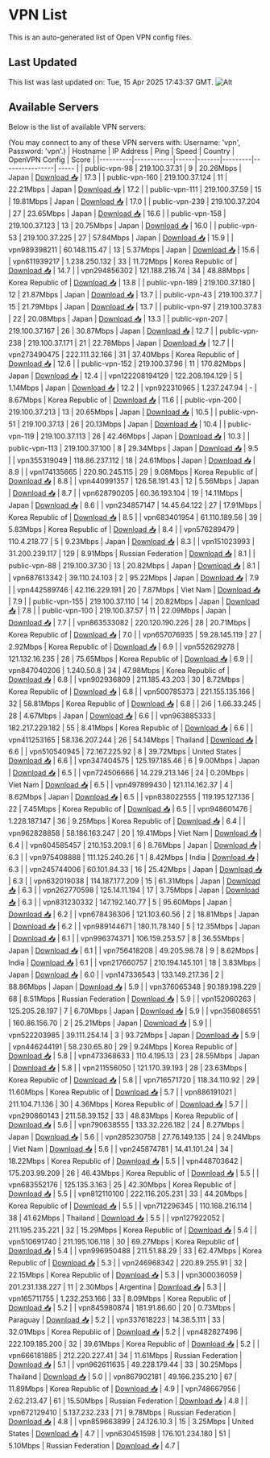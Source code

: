 # VPN List

This is an auto-generated list of Open VPN config files.

## Last Updated

This list was last updated on: Tue, 15 Apr 2025 17:43:37 GMT.
![Alt](https://repobeats.axiom.co/api/embed/186b98318ef1479477931607c1ad7d823f12451f.svg "Repobeats analytics image")

## Available Servers

Below is the list of available VPN servers:

(You may connect to any of these VPN servers with: Username: 'vpn', Password: 'vpn'.)
| Hostname | IP Address | Ping | Speed | Country | OpenVPN Config | Score |
|----------|------------|------|-------|---------|----------------| ----- |
| public-vpn-98 | 219.100.37.31 | 9 | 20.26Mbps | Japan | [Download 📥](./configs/server_0_JP.ovpn) | 17.3 |
| public-vpn-160 | 219.100.37.124 | 11 | 22.21Mbps | Japan | [Download 📥](./configs/server_1_JP.ovpn) | 17.2 |
| public-vpn-111 | 219.100.37.59 | 15 | 19.81Mbps | Japan | [Download 📥](./configs/server_2_JP.ovpn) | 17.0 |
| public-vpn-239 | 219.100.37.204 | 27 | 23.65Mbps | Japan | [Download 📥](./configs/server_3_JP.ovpn) | 16.6 |
| public-vpn-158 | 219.100.37.123 | 13 | 20.75Mbps | Japan | [Download 📥](./configs/server_4_JP.ovpn) | 16.0 |
| public-vpn-53 | 219.100.37.225 | 27 | 57.84Mbps | Japan | [Download 📥](./configs/server_5_JP.ovpn) | 15.9 |
| vpn989398211 | 60.148.115.47 | 13 | 5.37Mbps | Japan | [Download 📥](./configs/server_6_JP.ovpn) | 15.6 |
| vpn611939217 | 1.238.250.132 | 33 | 11.72Mbps | Korea Republic of | [Download 📥](./configs/server_7_KR.ovpn) | 14.7 |
| vpn294856302 | 121.188.216.74 | 34 | 48.88Mbps | Korea Republic of | [Download 📥](./configs/server_8_KR.ovpn) | 13.8 |
| public-vpn-189 | 219.100.37.180 | 12 | 21.87Mbps | Japan | [Download 📥](./configs/server_9_JP.ovpn) | 13.7 |
| public-vpn-43 | 219.100.37.7 | 15 | 21.79Mbps | Japan | [Download 📥](./configs/server_10_JP.ovpn) | 13.7 |
| public-vpn-97 | 219.100.37.83 | 22 | 20.08Mbps | Japan | [Download 📥](./configs/server_11_JP.ovpn) | 13.3 |
| public-vpn-207 | 219.100.37.167 | 26 | 30.87Mbps | Japan | [Download 📥](./configs/server_12_JP.ovpn) | 12.7 |
| public-vpn-238 | 219.100.37.171 | 21 | 22.78Mbps | Japan | [Download 📥](./configs/server_13_JP.ovpn) | 12.7 |
| vpn273490475 | 222.111.32.166 | 31 | 37.40Mbps | Korea Republic of | [Download 📥](./configs/server_14_KR.ovpn) | 12.6 |
| public-vpn-152 | 219.100.37.96 | 11 | 170.82Mbps | Japan | [Download 📥](./configs/server_15_JP.ovpn) | 12.4 |
| vpn122208194129 | 122.208.194.129 | 5 | 1.14Mbps | Japan | [Download 📥](./configs/server_16_JP.ovpn) | 12.2 |
| vpn922310965 | 1.237.247.94 | - | 8.67Mbps | Korea Republic of | [Download 📥](./configs/server_17_KR.ovpn) | 11.6 |
| public-vpn-200 | 219.100.37.213 | 13 | 20.65Mbps | Japan | [Download 📥](./configs/server_18_JP.ovpn) | 10.5 |
| public-vpn-51 | 219.100.37.13 | 26 | 20.13Mbps | Japan | [Download 📥](./configs/server_19_JP.ovpn) | 10.4 |
| public-vpn-119 | 219.100.37.113 | 26 | 42.46Mbps | Japan | [Download 📥](./configs/server_20_JP.ovpn) | 10.3 |
| public-vpn-113 | 219.100.37.100 | 8 | 29.34Mbps | Japan | [Download 📥](./configs/server_21_JP.ovpn) | 9.5 |
| vpn355319049 | 118.86.237.112 | 18 | 24.61Mbps | Japan | [Download 📥](./configs/server_22_JP.ovpn) | 8.9 |
| vpn174135665 | 220.90.245.115 | 29 | 9.08Mbps | Korea Republic of | [Download 📥](./configs/server_23_KR.ovpn) | 8.8 |
| vpn440991357 | 126.58.191.43 | 12 | 5.56Mbps | Japan | [Download 📥](./configs/server_24_JP.ovpn) | 8.7 |
| vpn628790205 | 60.36.193.104 | 19 | 14.11Mbps | Japan | [Download 📥](./configs/server_25_JP.ovpn) | 8.6 |
| vpn234857147 | 14.45.64.122 | 27 | 17.91Mbps | Korea Republic of | [Download 📥](./configs/server_26_KR.ovpn) | 8.5 |
| vpn683401954 | 61.110.189.56 | 39 | 5.83Mbps | Korea Republic of | [Download 📥](./configs/server_27_KR.ovpn) | 8.4 |
| vpn576289479 | 110.4.218.77 | 5 | 9.23Mbps | Japan | [Download 📥](./configs/server_28_JP.ovpn) | 8.3 |
| vpn151023993 | 31.200.239.117 | 129 | 8.91Mbps | Russian Federation | [Download 📥](./configs/server_29_RU.ovpn) | 8.1 |
| public-vpn-88 | 219.100.37.30 | 13 | 20.82Mbps | Japan | [Download 📥](./configs/server_30_JP.ovpn) | 8.1 |
| vpn687613342 | 39.110.24.103 | 2 | 95.22Mbps | Japan | [Download 📥](./configs/server_31_JP.ovpn) | 7.9 |
| vpn442589746 | 42.116.229.191 | 20 | 7.87Mbps | Viet Nam | [Download 📥](./configs/server_32_VN.ovpn) | 7.9 |
| public-vpn-155 | 219.100.37.110 | 14 | 20.82Mbps | Japan | [Download 📥](./configs/server_33_JP.ovpn) | 7.8 |
| public-vpn-100 | 219.100.37.57 | 11 | 22.09Mbps | Japan | [Download 📥](./configs/server_34_JP.ovpn) | 7.7 |
| vpn863533082 | 220.120.190.226 | 28 | 20.71Mbps | Korea Republic of | [Download 📥](./configs/server_35_KR.ovpn) | 7.0 |
| vpn657076935 | 59.28.145.119 | 27 | 2.92Mbps | Korea Republic of | [Download 📥](./configs/server_36_KR.ovpn) | 6.9 |
| vpn552629278 | 121.132.16.235 | 28 | 75.65Mbps | Korea Republic of | [Download 📥](./configs/server_37_KR.ovpn) | 6.9 |
| vpn847040206 | 1.240.50.8 | 34 | 47.98Mbps | Korea Republic of | [Download 📥](./configs/server_38_KR.ovpn) | 6.8 |
| vpn902936809 | 211.185.43.203 | 30 | 8.72Mbps | Korea Republic of | [Download 📥](./configs/server_39_KR.ovpn) | 6.8 |
| vpn500785373 | 221.155.135.166 | 32 | 58.81Mbps | Korea Republic of | [Download 📥](./configs/server_40_KR.ovpn) | 6.8 |
| 2i6 | 1.66.33.245 | 28 | 4.67Mbps | Japan | [Download 📥](./configs/server_41_JP.ovpn) | 6.6 |
| vpn963885333 | 182.217.229.182 | 55 | 8.41Mbps | Korea Republic of | [Download 📥](./configs/server_42_KR.ovpn) | 6.6 |
| vpn411253165 | 58.136.207.244 | 26 | 54.14Mbps | Thailand | [Download 📥](./configs/server_43_TH.ovpn) | 6.6 |
| vpn510540945 | 72.167.225.92 | 8 | 39.72Mbps | United States | [Download 📥](./configs/server_44_US.ovpn) | 6.6 |
| vpn347404575 | 125.197.185.46 | 6 | 9.00Mbps | Japan | [Download 📥](./configs/server_45_JP.ovpn) | 6.5 |
| vpn724506666 | 14.229.213.146 | 24 | 0.20Mbps | Viet Nam | [Download 📥](./configs/server_46_VN.ovpn) | 6.5 |
| vpn497899430 | 121.114.162.37 | 4 | 8.62Mbps | Japan | [Download 📥](./configs/server_47_JP.ovpn) | 6.5 |
| vpn838022555 | 119.195.127.136 | 22 | 7.45Mbps | Korea Republic of | [Download 📥](./configs/server_48_KR.ovpn) | 6.5 |
| vpn948601476 | 1.228.187.147 | 36 | 9.25Mbps | Korea Republic of | [Download 📥](./configs/server_49_KR.ovpn) | 6.4 |
| vpn962828858 | 58.186.163.247 | 20 | 19.41Mbps | Viet Nam | [Download 📥](./configs/server_50_VN.ovpn) | 6.4 |
| vpn604585457 | 210.153.209.1 | 6 | 8.76Mbps | Japan | [Download 📥](./configs/server_51_JP.ovpn) | 6.3 |
| vpn975408888 | 111.125.240.26 | 1 | 8.42Mbps | India | [Download 📥](./configs/server_52_IN.ovpn) | 6.3 |
| vpn245744006 | 60.101.84.33 | 16 | 25.42Mbps | Japan | [Download 📥](./configs/server_53_JP.ovpn) | 6.3 |
| vpn632019038 | 114.187.177.209 | 15 | 61.31Mbps | Japan | [Download 📥](./configs/server_54_JP.ovpn) | 6.3 |
| vpn262770598 | 125.14.11.194 | 17 | 3.75Mbps | Japan | [Download 📥](./configs/server_55_JP.ovpn) | 6.3 |
| vpn831230332 | 147.192.140.77 | 5 | 95.60Mbps | Japan | [Download 📥](./configs/server_56_JP.ovpn) | 6.2 |
| vpn678436306 | 121.103.60.56 | 2 | 18.81Mbps | Japan | [Download 📥](./configs/server_57_JP.ovpn) | 6.2 |
| vpn989144671 | 180.11.78.140 | 5 | 12.35Mbps | Japan | [Download 📥](./configs/server_58_JP.ovpn) | 6.1 |
| vpn996374371 | 106.159.253.57 | 8 | 36.55Mbps | Japan | [Download 📥](./configs/server_59_JP.ovpn) | 6.1 |
| vpn756418208 | 49.205.98.78 | 9 | 8.62Mbps | India | [Download 📥](./configs/server_60_IN.ovpn) | 6.1 |
| vpn217660757 | 210.194.145.101 | 18 | 3.83Mbps | Japan | [Download 📥](./configs/server_61_JP.ovpn) | 6.0 |
| vpn147336543 | 133.149.217.36 | 2 | 88.86Mbps | Japan | [Download 📥](./configs/server_62_JP.ovpn) | 5.9 |
| vpn376065348 | 90.189.198.229 | 68 | 8.51Mbps | Russian Federation | [Download 📥](./configs/server_63_RU.ovpn) | 5.9 |
| vpn152060263 | 125.205.28.197 | 7 | 6.70Mbps | Japan | [Download 📥](./configs/server_64_JP.ovpn) | 5.9 |
| vpn358086551 | 160.86.156.70 | 2 | 25.21Mbps | Japan | [Download 📥](./configs/server_65_JP.ovpn) | 5.9 |
| vpn522203985 | 39.111.254.14 | 3 | 93.72Mbps | Japan | [Download 📥](./configs/server_66_JP.ovpn) | 5.9 |
| vpn446244191 | 58.230.65.80 | 29 | 9.24Mbps | Korea Republic of | [Download 📥](./configs/server_67_KR.ovpn) | 5.8 |
| vpn473368633 | 110.4.195.13 | 23 | 28.55Mbps | Japan | [Download 📥](./configs/server_68_JP.ovpn) | 5.8 |
| vpn211556050 | 121.170.39.193 | 28 | 23.63Mbps | Korea Republic of | [Download 📥](./configs/server_69_KR.ovpn) | 5.8 |
| vpn716571720 | 118.34.110.92 | 29 | 11.60Mbps | Korea Republic of | [Download 📥](./configs/server_70_KR.ovpn) | 5.7 |
| vpn886191021 | 211.104.71.136 | 30 | 4.36Mbps | Korea Republic of | [Download 📥](./configs/server_71_KR.ovpn) | 5.7 |
| vpn290860143 | 211.58.39.152 | 33 | 48.83Mbps | Korea Republic of | [Download 📥](./configs/server_72_KR.ovpn) | 5.6 |
| vpn790638555 | 133.32.226.182 | 24 | 8.27Mbps | Japan | [Download 📥](./configs/server_73_JP.ovpn) | 5.6 |
| vpn285230758 | 27.76.149.135 | 24 | 9.24Mbps | Viet Nam | [Download 📥](./configs/server_74_VN.ovpn) | 5.6 |
| vpn245874781 | 14.41.101.24 | 34 | 18.22Mbps | Korea Republic of | [Download 📥](./configs/server_75_KR.ovpn) | 5.5 |
| vpn448703642 | 175.203.99.209 | 26 | 46.43Mbps | Korea Republic of | [Download 📥](./configs/server_76_KR.ovpn) | 5.5 |
| vpn683552176 | 125.135.3.163 | 25 | 42.30Mbps | Korea Republic of | [Download 📥](./configs/server_77_KR.ovpn) | 5.5 |
| vpn812110100 | 222.116.205.231 | 33 | 44.20Mbps | Korea Republic of | [Download 📥](./configs/server_78_KR.ovpn) | 5.5 |
| vpn712296345 | 110.168.216.114 | 38 | 41.62Mbps | Thailand | [Download 📥](./configs/server_79_TH.ovpn) | 5.5 |
| vpn127922052 | 211.195.235.221 | 32 | 15.29Mbps | Korea Republic of | [Download 📥](./configs/server_80_KR.ovpn) | 5.4 |
| vpn510691740 | 211.195.106.118 | 30 | 69.27Mbps | Korea Republic of | [Download 📥](./configs/server_81_KR.ovpn) | 5.4 |
| vpn996950488 | 211.51.88.29 | 33 | 62.47Mbps | Korea Republic of | [Download 📥](./configs/server_82_KR.ovpn) | 5.3 |
| vpn246968342 | 220.89.255.91 | 32 | 22.15Mbps | Korea Republic of | [Download 📥](./configs/server_83_KR.ovpn) | 5.3 |
| vpn300036059 | 201.231.138.227 | 11 | 2.30Mbps | Argentina | [Download 📥](./configs/server_84_AR.ovpn) | 5.3 |
| vpn165711755 | 1.232.253.166 | 33 | 8.09Mbps | Korea Republic of | [Download 📥](./configs/server_85_KR.ovpn) | 5.2 |
| vpn845980874 | 181.91.86.60 | 20 | 0.73Mbps | Paraguay | [Download 📥](./configs/server_86_PY.ovpn) | 5.2 |
| vpn337618223 | 14.38.5.111 | 33 | 32.01Mbps | Korea Republic of | [Download 📥](./configs/server_87_KR.ovpn) | 5.2 |
| vpn482827496 | 222.109.185.200 | 32 | 39.61Mbps | Korea Republic of | [Download 📥](./configs/server_88_KR.ovpn) | 5.2 |
| vpn666181885 | 212.220.227.41 | 34 | 11.61Mbps | Russian Federation | [Download 📥](./configs/server_89_RU.ovpn) | 5.1 |
| vpn962611635 | 49.228.179.44 | 33 | 30.25Mbps | Thailand | [Download 📥](./configs/server_90_TH.ovpn) | 5.0 |
| vpn867902181 | 49.166.235.210 | 67 | 11.89Mbps | Korea Republic of | [Download 📥](./configs/server_91_KR.ovpn) | 4.9 |
| vpn748667956 | 2.62.213.47 | 61 | 15.50Mbps | Russian Federation | [Download 📥](./configs/server_92_RU.ovpn) | 4.8 |
| vpn672129410 | 5.137.232.233 | 71 | 9.78Mbps | Russian Federation | [Download 📥](./configs/server_93_RU.ovpn) | 4.8 |
| vpn859663899 | 24.126.10.3 | 15 | 3.25Mbps | United States | [Download 📥](./configs/server_94_US.ovpn) | 4.7 |
| vpn630451598 | 176.101.234.180 | 51 | 5.10Mbps | Russian Federation | [Download 📥](./configs/server_95_RU.ovpn) | 4.7 |
